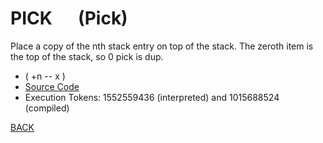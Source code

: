 # PICK &emsp; (Pick)
Place a copy of the nth stack entry on top of the stack. The zeroth item is the top of the stack, so 0 pick is dup.
* ( +n -- x )
* [Source Code](../words/core_ext/Pick.cs)
* Execution Tokens: 1552559436 (interpreted) and 1015688524 (compiled)


[BACK](builtins.md#Pick)
